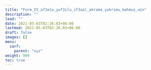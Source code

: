 ```yaml
---
title: "Form_IV_af3ala_yuf3ilu_if3aal_akrama_yukrimu_mahmuz_ain"
description: ""
lead: ""
date: 2021-05-03T02:26:03+06:00
lastmod: 2021-05-03T02:26:03+06:00
draft: false
images: []
menu: 
  sarf:
    parent: "xyz"
weight: 999
toc: true
---
```



